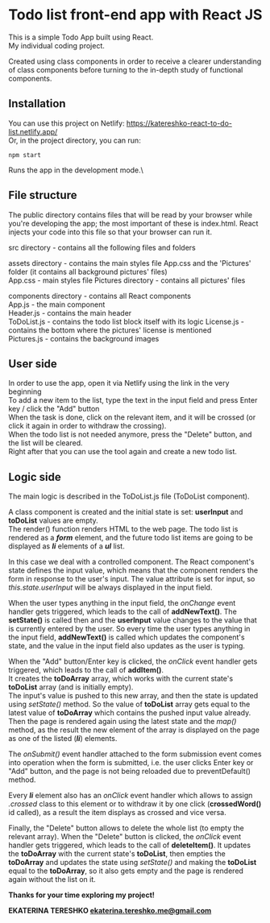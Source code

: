 # Todo list front-end app with React JS  

This is a simple Todo App built using React.  
My individual coding project.  

Created using class components in order to receive a clearer understanding of class components before turning to the in-depth study of functional components.  

## Installation

You can use this project on Netlify: https://katereshko-react-to-do-list.netlify.app/  
Or, in the project directory, you can run:  

`npm start`  

Runs the app in the development mode.\  

## File structure  

The public directory contains files that will be read by your browser while you're developing the app; the most important of these is index.html. React injects your code into this file so that your browser can run it. 

src directory - contains all the following files and folders  

assets directory - contains the main styles file App.css and the 'Pictures' folder (it contains all background pictures' files)    
App.css - main styles file
Pictures directory - contains all pictures' files  

components directory - contains all React components  
App.js - the main component  
Header.js - contains the main header  
ToDoList.js - contains the todo list block itself with its logic
License.js - contains the bottom where the pictures' license is mentioned  
Pictures.js - contains the background images  

## User side  

In order to use the app, open it via Netlify using the link in the very beginning  
To add a new item to the list, type the text in the input field and press Enter key / click the "Add" button  
When the task is done, click on the relevant item, and it will be crossed (or click it again in order to withdraw the crossing).  
When the todo list is not needed anymore, press the "Delete" button, and the list will be cleared.  
Right after that you can use the tool again and create a new todo list.  

## Logic side  

The main logic is described in the ToDoList.js file (ToDoList component).  

A class component is created and the initial state is set: **userInput** and **toDoList** values are empty.  
The render() function renders HTML to the web page. The todo list is rendered as a ***form*** element, and the future todo list items are going to be displayed as ***li*** elements of a ***ul*** list.

In this case we deal with a controlled component. The React component's state defines the input value, which means that the component renders the form in response to the user's input. The value attribute is set for input, so _this.state.userInput_  will be always displayed in the input field.  

When the user types anything in the input field, the _onChange_ event handler gets triggered, which leads to the call of **addNewText()**. The **setState()** is called then and the **userInput** value changes to the value that is currently entered by the user. So every time the user types anything in the input field, **addNewText()** is called which updates the component's state, and the value in the input field also updates as the user is typing.  

When the "Add" button/Enter key is clicked, the _onClick_ event handler gets triggered, which leads to the call of **addItem()**.  
It creates the **toDoArray** array, which works with the current state's **toDoList** array (and is initially empty).  
The input's value is pushed to this new array, and then the state is updated using _setState()_ method. So the value of **toDoList** array gets equal to the latest value of **toDoArray** which contains the pushed input value already. Then the page is rendered again using the latest state and the _map()_ method, as the result the new element of the array is displayed on the page as one of the listed (***li***) elements.

The _onSubmit()_ event handler attached to the form submission event comes into operation when the form is submitted, i.e. the user clicks Enter key or "Add" button, and the page is not being reloaded due to preventDefault() method.  

Every ***li*** element also has an _onClick_ event handler which  allows to assign _.crossed_ class to this element or to withdraw it by one click (**crossedWord()** id called), as a result the item displays as crossed and vice versa.  

Finally, the "Delete" button allows to delete the whole list (to empty the relevant array). When the "Delete" button is clicked, the _onClick_ event handler gets triggered, which leads to the call of **deleteItem()**. It updates the **toDoArray** with the current state's **toDoList**, then empties the **toDoArray** and updates the state using _setState()_ and making the **toDoList** equal to the **toDoArray**, so it also gets empty and the page is rendered again without the list on it.  

**Thanks for your time exploring my project!**

**EKATERINA TERESHKO
ekaterina.tereshko.me@gmail.com**
